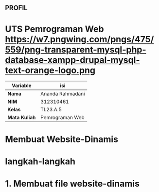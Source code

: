 ## PROFIL 
# UTS Pemrograman Web https://w7.pngwing.com/pngs/475/559/png-transparent-mysql-php-database-xampp-drupal-mysql-text-orange-logo.png
| Variable           |       isi           |
| -------------------|---------------------|
| **Nama**           | Ananda Rahmadani    |
| **NIM**            | 312310461           |
| **Kelas**          | TI.23.A.5           |
| **Mata Kuliah**    | Pemrograman Web     |

# Membuat Website-Dinamis
# langkah-langkah
# 1. Membuat file website-dinamis

